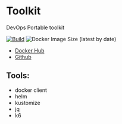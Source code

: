 # Toolkit
DevOps Portable toolkit

[![Build](https://github.com/jkaninda/jenkins/actions/workflows/build.yml/badge.svg)](https://github.com/jkaninda/toolkit/actions/workflows/build.yml)
![Docker Image Size (latest by date)](https://img.shields.io/docker/image-size/jkaninda/toolkit?style=flat-square)

- [Docker Hub](https://hub.docker.com/r/jkaninda/toolkit)
- [Github](https://github.com/jkaninda/toolkit)

## Tools:
- docker client
- helm
- kustomize
- jq
- k6